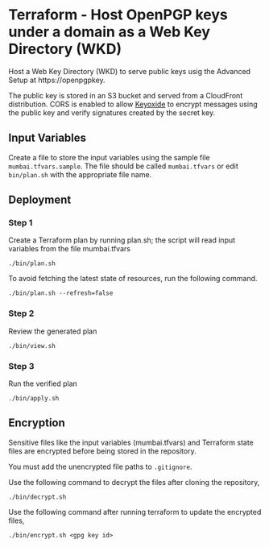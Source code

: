 # Terraform - Host OpenPGP keys under a domain as a Web Key Directory (WKD)
Host a Web Key Directory (WKD) to serve public keys usig the Advanced Setup at https://openpgpkey.<domain>

The public key is stored in an S3 bucket and served from a CloudFront distribution. CORS is enabled to allow [Keyoxide](https://keyoxide.org/) to encrypt messages using the public key and verify signatures created by the secret key.

## Input Variables

Create a file to store the input variables using the sample file `mumbai.tfvars.sample`. The file should be called `mumbai.tfvars` or edit `bin/plan.sh` with the appropriate file name.

## Deployment

### Step 1

Create a Terraform plan by running plan.sh; the script will read input variables from the file mumbai.tfvars

```
./bin/plan.sh
```

To avoid fetching the latest state of resources, run the following command.

```
./bin/plan.sh --refresh=false
```

### Step 2

Review the generated plan

```
./bin/view.sh
```

### Step 3

Run the verified plan

```
./bin/apply.sh
```

## Encryption

Sensitive files like the input variables (mumbai.tfvars) and Terraform state files are encrypted before being stored in the repository. 

You must add the unencrypted file paths to `.gitignore`.

Use the following command to decrypt the files after cloning the repository,

```
./bin/decrypt.sh
```

Use the following command after running terraform to update the encrypted files,

```
./bin/encrypt.sh <gpg key id>
```
